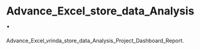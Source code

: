 # Advance_Excel_store_data_Analysis.
Advance_Excel_vrinda_store_data_Analysis_Project_Dashboard_Report.
